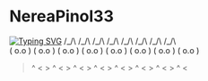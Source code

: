 # NereaPinol33

[![Typing SVG](https://readme-typing-svg.demolab.com/?lines=Hola+soc+Nerea+!!;Benvinguts+al+meu+github)](https://git.io/typing-svg)
                               /\_/\    /\_/\    /\_/\    /\_/\   /\_/\    /\_/\    /\_/\    /\_/\  
( o.o )  ( o.o )  ( o.o )  ( o.o ) ( o.o )  ( o.o )  ( o.o )  ( o.o ) 
 > ^ <    > ^ <    > ^ <    > ^ <   > ^ <    > ^ <    > ^ <    > ^ <
